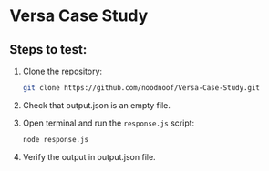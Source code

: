 # Versa Case Study

## Steps to test:
1. Clone the repository:
    ```bash
    git clone https://github.com/noodnoof/Versa-Case-Study.git
    ```

2. Check that output.json is an empty file.

3. Open terminal and run the `response.js` script:
    ```bash
    node response.js
    ```

3. Verify the output in output.json file.